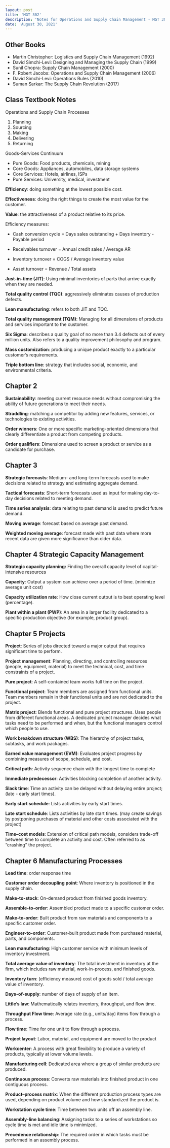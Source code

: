 ```yaml
---
layout: post
title: 'MGT 302'
description: 'Notes for Operations and Supply Chain Management - MGT 302'
date: 'August 30, 2021'
---
```


## Other Books
- Martin Christopher: Logistics and Supply Chain Management (1992)
- David Simchi-Levi: Designing and Managing the Supply Chain (1999)
- Sunil Chopra: Supply Chain Management (2000)
- F. Robert Jacobs: Operations and Supply Chain Management (2006)
- David Simchi-Levi: Operations Rules (2010)
- Suman Sarkar: The Supply Chain Revolution (2017)


## Class Textbook Notes

Operations and Supply Chain Processes
1. Planning
2. Sourcing
3. Making
4. Delivering
5. Returning

Goods-Services Continuum
- Pure Goods: Food products, chemicals, mining
- Core Goods: Appliances, automobiles, data storage systems
- Core Services: Hotels, airlines, ISPs
- Pure Services: University, medical, investment

**Efficiency**: doing something at the lowest possible cost.

**Effectiveness**: doing the right things to create the most value for the customer.

**Value**: the attractiveness of a product relative to its price.

Efficiency measures:

- Cash conversion cycle = Days sales outstanding + Days inventory - Payable period

- Receivables turnover = Annual credit sales / Average AR
- Inventory turnover = COGS / Average inventory value
- Asset turnover = Revenue / Total assets

**Just-in-time (JIT)**: Using minimal inventories of parts that arrive exactly when they are needed.

**Total quality control (TQC)**: aggressively eliminates causes of production defects.

**Lean manufacturing**: refers to both JIT and TQC.

**Total quality management (TQM)**: Managing for all dimensions of products and services important to the customer.

**Six Sigma**: describes a quality goal of no more than 3.4 defects out of every million units. Also refers to a quality improvement philosophy and program.

**Mass customization**: producing a unique product exactly to a particular customer’s requirements.

**Triple bottom line**: strategy that includes social, economic, and environmental criteria.

## Chapter 2 

**Sustainability**: meeting current resource needs without compromising the ability of future generations to meet their needs.

**Straddling**: matching a competitor by adding new features, services, or technologies to existing activities.

**Order winners**: One or more specific marketing-oriented dimensions that clearly differentiate a product from competing products.

**Order qualifiers**: Dimensions used to screen a product or service as a candidate for purchase.

## Chapter 3

**Strategic forecasts**: Medium- and long-term forecasts used to make decisions related to strategy and estimating aggregate demand.

**Tactical forecasts**: Short-term forecasts used as input for making day-to-day decisions related to meeting demand.

**Time series analysis**: data relating to past demand is used to predict future demand.

**Moving average**: forecast based on average past demand.

**Weighted moving average**: forecast made with past data where more recent data are given more significance than older data.

## Chapter 4 Strategic Capacity Management

**Strategic capacity planning:** Finding the overall capacity level of capital-intensive resources

**Capacity**: Output a system can achieve over a period of time. (minimize average unit cost)

**Capacity utilization rate**: How close current output is to best operating level (percentage).

**Plant within a plant (PWP)**: An area in a larger facility dedicated to a specific production objective (for example, product group).

## Chapter 5 Projects

**Project**: Series of jobs directed toward a major output that requires significant time to perform.

**Project management**: Planning, directing, and controlling resources (people, equipment, material) to meet the technical, cost, and time constraints of a project.

**Pure project**: A self-contained team works full time on the project.

**Functional project**: Team members are assigned from functional units. Team members remain in their functional units and are not dedicated to the project.

**Matrix project**: Blends functional and pure project structures. Uses people from different functional areas. A dedicated project manager decides what tasks need to be performed and when, but the functional managers control which people to use.

**Work breakdown structure (WBS)**: The hierarchy of project tasks, subtasks, and work packages.

**Earned value management (EVM)**: Evaluates project progress by combining measures of scope, schedule, and cost.

**Critical path**: Activity sequence chain with the longest time to complete

**Immediate predecessor**: Activities blocking completion of another activity.

**Slack time**: Time an activity can be delayed without delaying entire project; (late - early start times).

**Early start schedule**: Lists activities by early start times.

**Late start schedule**: Lists activities by late start times. (may create savings by postponing purchases of material and other costs associated with the project)

**Time–cost models**: Extension of critical path models, considers trade-off between time to complete an activity and cost. Often referred to as “crashing” the project.

## Chapter 6 Manufacturing Processes

**Lead time**: order response time

**Customer order decoupling point**: Where inventory is positioned in the supply chain.

**Make-to-stock**: On-demand product from finished goods inventory.

**Assemble-to-order**: Assembled product made to a specific customer order.

**Make-to-order**: Built product from raw materials and components to a specific customer order.

**Engineer-to-order**: Customer-built product made from purchased material, parts, and components.

**Lean manufacturing**: High customer service with minimum levels of inventory investment.

**Total average value of inventory**: The total investment in inventory at the firm, which includes raw material, work-in-process, and finished goods.

**Inventory turn**: (efficiency measure) cost of goods sold / total average value of inventory.

**Days-of-supply**: number of days of supply of an item.

**Little’s law**: Mathematically relates inventory, throughput, and flow time.

**Throughput Flow time**: Average rate (e.g., units/day) items flow through a process.

**Flow time**: Time for one unit to flow through a process.

**Project layout**: Labor, material, and equipment are moved to the product

**Workcenter**: A process with great flexibility to produce a variety of products, typically at lower volume levels.

**Manufacturing cell**: Dedicated area where a group of similar products are produced.

**Continuous process**: Converts raw materials into finished product in one contiguous process.

**Product–process matrix**: When the different production process types are used, depending on product volume and how standardized the product is.

**Workstation cycle time**: Time between two units off an assembly line.

**Assembly-line balancing**: Assigning tasks to a series of workstations so cycle time is met and idle time is minimized.

**Precedence relationship**: The required order in which tasks must be performed in an assembly process.

